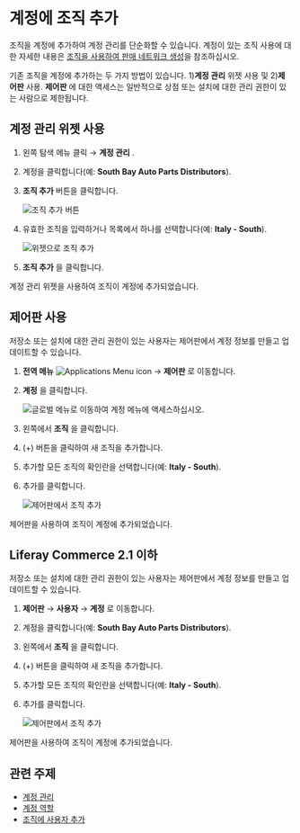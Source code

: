 # 계정에 조직 추가

조직을 계정에 추가하여 계정 관리를 단순화할 수 있습니다. 계정이 있는 조직 사용에 대한 자세한 내용은 [조직을 사용하여 판매 네트워크 생성](./using-organizations-to-create-a-sales-network.md)을 참조하십시오.

기존 조직을 계정에 추가하는 두 가지 방법이 있습니다. 1)**계정 관리** 위젯 사용 및 2)**제어판** 사용. **제어판** 에 대한 액세스는 일반적으로 상점 또는 설치에 대한 관리 권한이 있는 사람으로 제한됩니다.

## 계정 관리 위젯 사용

1. 왼쪽 탐색 메뉴 클릭 → **계정 관리** .
1. 계정을 클릭합니다(예: **South Bay Auto Parts Distributors**).
1. **조직 추가** 버튼을 클릭합니다.

    ![조직 추가 버튼](./adding-organizations-to-accounts/images/01.png)

1. 유효한 조직을 입력하거나 목록에서 하나를 선택합니다(예: **Italy - South**).

    ![위젯으로 조직 추가](./adding-organizations-to-accounts/images/02.png)

1. **조직 추가** 을 클릭합니다.

계정 관리 위젯을 사용하여 조직이 계정에 추가되었습니다.

## 제어판 사용

저장소 또는 설치에 대한 관리 권한이 있는 사용자는 제어판에서 계정 정보를 만들고 업데이트할 수 있습니다.

1. **전역 메뉴** ![Applications Menu icon](../../images/icon-applications-menu.png) → **제어판** 로 이동합니다.
1. **계정** 을 클릭합니다.

    ![글로벌 메뉴로 이동하여 계정 메뉴에 액세스하십시오.](./adding-organizations-to-accounts/images/04.png)

1. 왼쪽에서 **조직** 을 클릭합니다.
1. (+) 버튼을 클릭하여 새 조직을 추가합니다.
1. 추가할 모든 조직의 확인란을 선택합니다(예: **Italy - South**).
1. 추가를 클릭합니다.

    ![제어판에서 조직 추가](./adding-organizations-to-accounts/images/03.png)

제어판을 사용하여 조직이 계정에 추가되었습니다.

## Liferay Commerce 2.1 이하

저장소 또는 설치에 대한 관리 권한이 있는 사용자는 제어판에서 계정 정보를 만들고 업데이트할 수 있습니다.

1. **제어판** → **사용자** → **계정** 로 이동합니다.
1. 계정을 클릭합니다(예: **South Bay Auto Parts Distributors**).
1. 왼쪽에서 **조직** 을 클릭합니다.
1. (+) 버튼을 클릭하여 새 조직을 추가합니다.
1. 추가할 모든 조직의 확인란을 선택합니다(예: **Italy - South**).
1. 추가를 클릭합니다.

    ![제어판에서 조직 추가](./adding-organizations-to-accounts/images/03.png)

제어판을 사용하여 조직이 계정에 추가되었습니다.

## 관련 주제

* [계정 관리](../account-management.md)
* [계정 역할](./account-roles.md)
* [조직에 사용자 추가](https://learn.liferay.com/dxp/latest/ko/users-and-permissions/organizations/adding-users-to-organizations.html)
